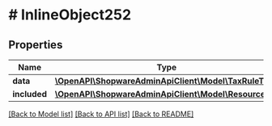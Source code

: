 # # InlineObject252

## Properties

Name | Type | Description | Notes
------------ | ------------- | ------------- | -------------
**data** | [**\OpenAPI\ShopwareAdminApiClient\Model\TaxRuleType**](TaxRuleType.md) |  | [optional]
**included** | [**\OpenAPI\ShopwareAdminApiClient\Model\Resource[]**](Resource.md) |  | [optional]

[[Back to Model list]](../../README.md#models) [[Back to API list]](../../README.md#endpoints) [[Back to README]](../../README.md)
